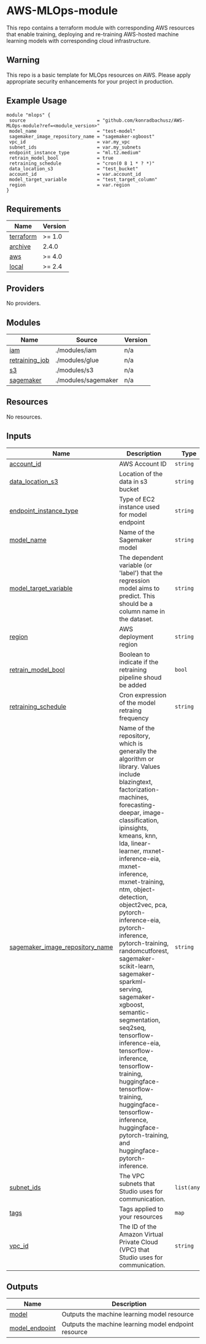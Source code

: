 # AWS-MLOps-module
This repo contains a terraform module with corresponding AWS resources that enable training, deploying and re-training AWS-hosted machine learning models with corresponding cloud infrastructure.

## Warning
This repo is a basic template for MLOps resources on AWS. Please apply appropriate security enhancements for your project in production.


## Example Usage

 ```
 module "mlops" {
  source                          = "github.com/konradbachusz/AWS-MLOps-module?ref=<module_version>"
  model_name                      = "test-model"
  sagemaker_image_repository_name = "sagemaker-xgboost"
  vpc_id                          = var.my_vpc
  subnet_ids                      = var.my_subnets
  endpoint_instance_type          = "ml.t2.medium"
  retrain_model_bool              = true
  retraining_schedule             = "cron(0 8 1 * ? *)"
  data_location_s3                = "test_bucket"
  account_id                      = var.account_id
  model_target_variable           = "test_target_column"
  region                          = var.region
} 
```

<!-- BEGIN_TF_DOCS -->
## Requirements

| Name | Version |
|------|---------|
| <a name="requirement_terraform"></a> [terraform](#requirement\_terraform) | >= 1.0 |
| <a name="requirement_archive"></a> [archive](#requirement\_archive) | 2.4.0 |
| <a name="requirement_aws"></a> [aws](#requirement\_aws) | >= 4.0 |
| <a name="requirement_local"></a> [local](#requirement\_local) | >= 2.4 |

## Providers

No providers.

## Modules

| Name | Source | Version |
|------|--------|---------|
| <a name="module_iam"></a> [iam](#module\_iam) | ./modules/iam | n/a |
| <a name="module_retraining_job"></a> [retraining\_job](#module\_retraining\_job) | ./modules/glue | n/a |
| <a name="module_s3"></a> [s3](#module\_s3) | ./modules/s3 | n/a |
| <a name="module_sagemaker"></a> [sagemaker](#module\_sagemaker) | ./modules/sagemaker | n/a |

## Resources

No resources.

## Inputs

| Name | Description | Type | Default | Required |
|------|-------------|------|---------|:--------:|
| <a name="input_account_id"></a> [account\_id](#input\_account\_id) | AWS Account ID | `string` | n/a | yes |
| <a name="input_data_location_s3"></a> [data\_location\_s3](#input\_data\_location\_s3) | Location of the data in s3 bucket | `string` | n/a | yes |
| <a name="input_endpoint_instance_type"></a> [endpoint\_instance\_type](#input\_endpoint\_instance\_type) | Type of EC2 instance used for model endpoint | `string` | `""` | no |
| <a name="input_model_name"></a> [model\_name](#input\_model\_name) | Name of the Sagemaker model | `string` | `""` | no |
| <a name="input_model_target_variable"></a> [model\_target\_variable](#input\_model\_target\_variable) | The dependent variable (or 'label') that the regression model aims to predict. This should be a column name in the dataset. | `string` | n/a | yes |
| <a name="input_region"></a> [region](#input\_region) | AWS deployment region | `string` | n/a | yes |
| <a name="input_retrain_model_bool"></a> [retrain\_model\_bool](#input\_retrain\_model\_bool) | Boolean to indicate if the retraining pipeline shoud be added | `bool` | `false` | no |
| <a name="input_retraining_schedule"></a> [retraining\_schedule](#input\_retraining\_schedule) | Cron expression of the model retraing frequency | `string` | n/a | yes |
| <a name="input_sagemaker_image_repository_name"></a> [sagemaker\_image\_repository\_name](#input\_sagemaker\_image\_repository\_name) | Name of the repository, which is generally the algorithm or library. Values include blazingtext, factorization-machines, forecasting-deepar, image-classification, ipinsights, kmeans, knn, lda, linear-learner, mxnet-inference-eia, mxnet-inference, mxnet-training, ntm, object-detection, object2vec, pca, pytorch-inference-eia, pytorch-inference, pytorch-training, randomcutforest, sagemaker-scikit-learn, sagemaker-sparkml-serving, sagemaker-xgboost, semantic-segmentation, seq2seq, tensorflow-inference-eia, tensorflow-inference, tensorflow-training, huggingface-tensorflow-training, huggingface-tensorflow-inference, huggingface-pytorch-training, and huggingface-pytorch-inference. | `string` | `""` | no |
| <a name="input_subnet_ids"></a> [subnet\_ids](#input\_subnet\_ids) | The VPC subnets that Studio uses for communication. | `list(any)` | n/a | yes |
| <a name="input_tags"></a> [tags](#input\_tags) | Tags applied to your resources | `map` | `{}` | no |
| <a name="input_vpc_id"></a> [vpc\_id](#input\_vpc\_id) | The ID of the Amazon Virtual Private Cloud (VPC) that Studio uses for communication. | `string` | n/a | yes |

## Outputs

| Name | Description |
|------|-------------|
| <a name="output_model"></a> [model](#output\_model) | Outputs the machine learning model resource |
| <a name="output_model_endpoint"></a> [model\_endpoint](#output\_model\_endpoint) | Outputs the machine learning model endpoint resource |
<!-- END_TF_DOCS -->
